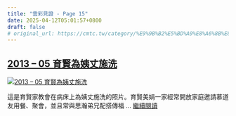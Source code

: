 ```yaml
---
title: "雲彩見證 - Page 15"
date: 2025-04-12T05:01:57+0800
draft: false
# original_url: https://cmtc.tw/category/%E9%9B%B2%E5%BD%A9%E8%A6%8B%E8%AD%89/page/15
---
```


## [2013 – 05 育賢為姨丈施洗](/2013-05-%e8%82%b2%e8%b3%a2%e7%82%ba%e5%a7%a8%e4%b8%88%e6%96%bd%e6%b4%97)

[![2013 – 05 育賢為姨丈施洗](/images/465798_426462797449366_170683872_o.jpg "2013 – 05 育賢為姨丈施洗")](/2013-05-%e8%82%b2%e8%b3%a2%e7%82%ba%e5%a7%a8%e4%b8%88%e6%96%bd%e6%b4%97)

這是育賢家教會在病床上為姨丈施洗的照片。育賢美娟一家經常開放家庭邀請慕道友用餐、聚會，並且常與思瀚弟兄配搭傳福 … [繼續閱讀](/2013-05-%e8%82%b2%e8%b3%a2%e7%82%ba%e5%a7%a8%e4%b8%88%e6%96%bd%e6%b4%97 "2013 – 05 育賢為姨丈施洗")